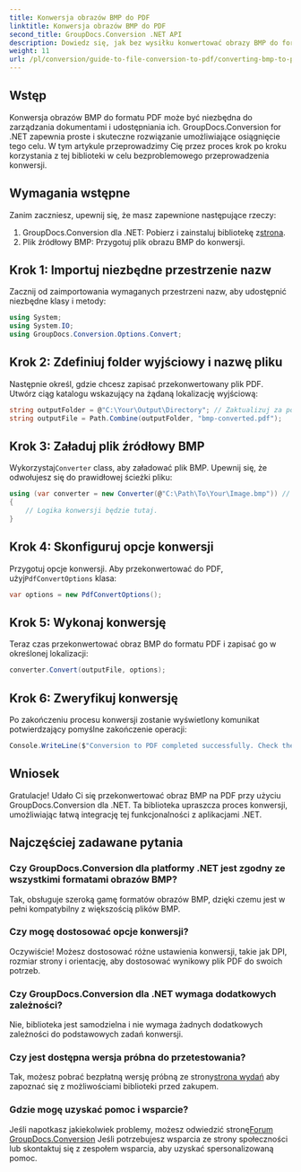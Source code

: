 ```yaml
---
title: Konwersja obrazów BMP do PDF
linktitle: Konwersja obrazów BMP do PDF
second_title: GroupDocs.Conversion .NET API
description: Dowiedz się, jak bez wysiłku konwertować obrazy BMP do formatu PDF za pomocą GroupDocs.Conversion dla .NET. Ten kompleksowy samouczek krok po kroku obejmuje wymagania wstępne, obsługę plików źródłowych i opcje dostosowywania.
weight: 11
url: /pl/conversion/guide-to-file-conversion-to-pdf/converting-bmp-to-pdf/
---
```

## Wstęp

Konwersja obrazów BMP do formatu PDF może być niezbędna do zarządzania dokumentami i udostępniania ich. GroupDocs.Conversion for .NET zapewnia proste i skuteczne rozwiązanie umożliwiające osiągnięcie tego celu. W tym artykule przeprowadzimy Cię przez proces krok po kroku korzystania z tej biblioteki w celu bezproblemowego przeprowadzenia konwersji.

## Wymagania wstępne

Zanim zaczniesz, upewnij się, że masz zapewnione następujące rzeczy:

1.  GroupDocs.Conversion dla .NET: Pobierz i zainstaluj bibliotekę z[strona](https://releases.groupdocs.com/conversion/net/).
2. Plik źródłowy BMP: Przygotuj plik obrazu BMP do konwersji.

## Krok 1: Importuj niezbędne przestrzenie nazw

Zacznij od zaimportowania wymaganych przestrzeni nazw, aby udostępnić niezbędne klasy i metody:

```csharp
using System;
using System.IO;
using GroupDocs.Conversion.Options.Convert;
```

## Krok 2: Zdefiniuj folder wyjściowy i nazwę pliku

Następnie określ, gdzie chcesz zapisać przekonwertowany plik PDF. Utwórz ciąg katalogu wskazujący na żądaną lokalizację wyjściową:

```csharp
string outputFolder = @"C:\Your\Output\Directory"; // Zaktualizuj za pomocą ścieżki katalogu
string outputFile = Path.Combine(outputFolder, "bmp-converted.pdf");
```

## Krok 3: Załaduj plik źródłowy BMP

 Wykorzystaj`Converter` class, aby załadować plik BMP. Upewnij się, że odwołujesz się do prawidłowej ścieżki pliku:

```csharp
using (var converter = new Converter(@"C:\Path\To\Your\Image.bmp")) // Zaktualizuj za pomocą ścieżki pliku BMP
{
    // Logika konwersji będzie tutaj.
}
```

## Krok 4: Skonfiguruj opcje konwersji

 Przygotuj opcje konwersji. Aby przekonwertować do PDF, użyj`PdfConvertOptions` klasa:

```csharp
var options = new PdfConvertOptions();
```

## Krok 5: Wykonaj konwersję

Teraz czas przekonwertować obraz BMP do formatu PDF i zapisać go w określonej lokalizacji:

```csharp
converter.Convert(outputFile, options);
```

## Krok 6: Zweryfikuj konwersję

Po zakończeniu procesu konwersji zostanie wyświetlony komunikat potwierdzający pomyślne zakończenie operacji:

```csharp
Console.WriteLine($"Conversion to PDF completed successfully. Check the output in: {outputFolder}");
```

## Wniosek

Gratulacje! Udało Ci się przekonwertować obraz BMP na PDF przy użyciu GroupDocs.Conversion dla .NET. Ta biblioteka upraszcza proces konwersji, umożliwiając łatwą integrację tej funkcjonalności z aplikacjami .NET.

## Najczęściej zadawane pytania

### Czy GroupDocs.Conversion dla platformy .NET jest zgodny ze wszystkimi formatami obrazów BMP?

Tak, obsługuje szeroką gamę formatów obrazów BMP, dzięki czemu jest w pełni kompatybilny z większością plików BMP.

### Czy mogę dostosować opcje konwersji?

Oczywiście! Możesz dostosować różne ustawienia konwersji, takie jak DPI, rozmiar strony i orientację, aby dostosować wynikowy plik PDF do swoich potrzeb.

### Czy GroupDocs.Conversion dla .NET wymaga dodatkowych zależności?

Nie, biblioteka jest samodzielna i nie wymaga żadnych dodatkowych zależności do podstawowych zadań konwersji.

### Czy jest dostępna wersja próbna do przetestowania?

 Tak, możesz pobrać bezpłatną wersję próbną ze strony[strona wydań](https://releases.groupdocs.com/) aby zapoznać się z możliwościami biblioteki przed zakupem.

### Gdzie mogę uzyskać pomoc i wsparcie?

Jeśli napotkasz jakiekolwiek problemy, możesz odwiedzić stronę[Forum GroupDocs.Conversion](https://forum.groupdocs.com/c/conversion/11) Jeśli potrzebujesz wsparcia ze strony społeczności lub skontaktuj się z zespołem wsparcia, aby uzyskać spersonalizowaną pomoc.
